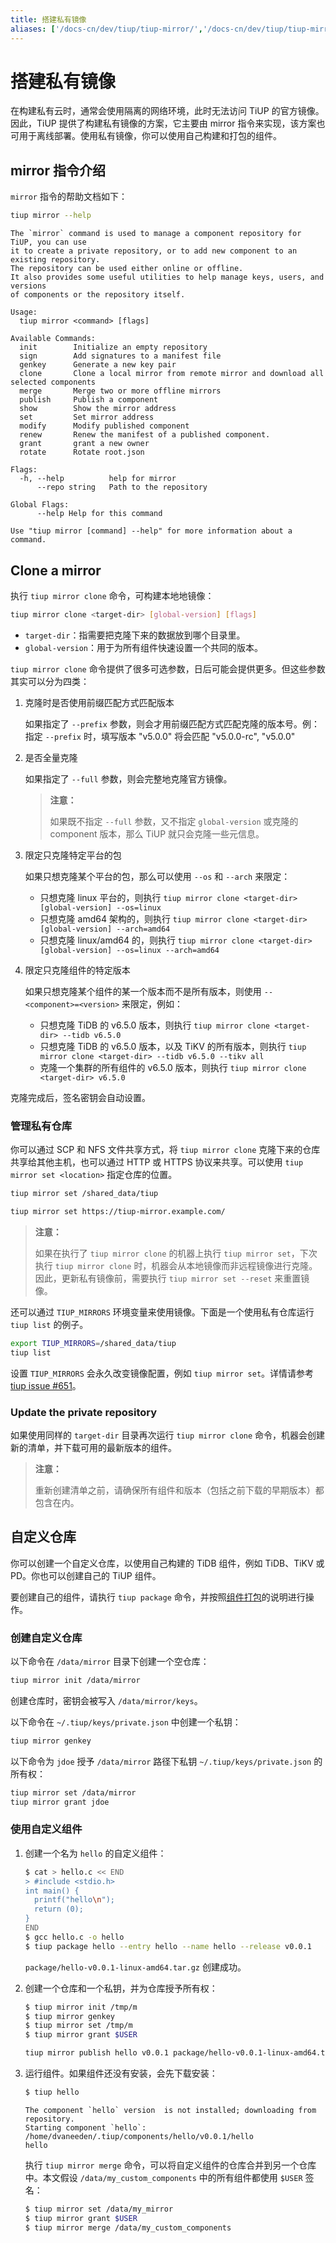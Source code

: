 ```yaml
---
title: 搭建私有镜像
aliases: ['/docs-cn/dev/tiup/tiup-mirror/','/docs-cn/dev/tiup/tiup-mirrors/','/docs-cn/dev/reference/tools/tiup/mirror/','/docs-cn/dev/reference/tools/tiup/mirrors/']
---
```


# 搭建私有镜像

在构建私有云时，通常会使用隔离的网络环境，此时无法访问 TiUP 的官方镜像。因此，TiUP 提供了构建私有镜像的方案，它主要由 mirror 指令来实现，该方案也可用于离线部署。使用私有镜像，你可以使用自己构建和打包的组件。

## mirror 指令介绍

`mirror` 指令的帮助文档如下：

```bash
tiup mirror --help
```

```
The `mirror` command is used to manage a component repository for TiUP, you can use
it to create a private repository, or to add new component to an existing repository.
The repository can be used either online or offline.
It also provides some useful utilities to help manage keys, users, and versions
of components or the repository itself.

Usage:
  tiup mirror <command> [flags]

Available Commands:
  init        Initialize an empty repository
  sign        Add signatures to a manifest file
  genkey      Generate a new key pair
  clone       Clone a local mirror from remote mirror and download all selected components
  merge       Merge two or more offline mirrors
  publish     Publish a component
  show        Show the mirror address
  set         Set mirror address
  modify      Modify published component
  renew       Renew the manifest of a published component.
  grant       grant a new owner
  rotate      Rotate root.json

Flags:
  -h, --help          help for mirror
      --repo string   Path to the repository

Global Flags:
      --help Help for this command

Use "tiup mirror [command] --help" for more information about a command.
```

## Clone a mirror

执行 `tiup mirror clone` 命令，可构建本地地镜像：

```bash
tiup mirror clone <target-dir> [global-version] [flags]
```

- `target-dir`：指需要把克隆下来的数据放到哪个目录里。
- `global-version`：用于为所有组件快速设置一个共同的版本。

`tiup mirror clone` 命令提供了很多可选参数，日后可能会提供更多。但这些参数其实可以分为四类：

1. 克隆时是否使用前缀匹配方式匹配版本

    如果指定了 `--prefix` 参数，则会才用前缀匹配方式匹配克隆的版本号。例：指定 `--prefix` 时，填写版本 "v5.0.0" 将会匹配 "v5.0.0-rc", "v5.0.0"

2. 是否全量克隆

    如果指定了 `--full` 参数，则会完整地克隆官方镜像。

    > **注意：**
    >
    > 如果既不指定 `--full` 参数，又不指定 `global-version` 或克隆的 component 版本，那么 TiUP 就只会克隆一些元信息。

3. 限定只克隆特定平台的包

    如果只想克隆某个平台的包，那么可以使用 `--os` 和 `--arch` 来限定：

    - 只想克隆 linux 平台的，则执行 `tiup mirror clone <target-dir> [global-version] --os=linux`
    - 只想克隆 amd64 架构的，则执行 `tiup mirror clone <target-dir> [global-version] --arch=amd64`
    - 只想克隆 linux/amd64 的，则执行 `tiup mirror clone <target-dir> [global-version] --os=linux --arch=amd64`

4. 限定只克隆组件的特定版本

    如果只想克隆某个组件的某一个版本而不是所有版本，则使用 `--<component>=<version>` 来限定，例如：

    - 只想克隆 TiDB 的 v6.5.0 版本，则执行 `tiup mirror clone <target-dir> --tidb v6.5.0`
    - 只想克隆 TiDB 的 v6.5.0 版本，以及 TiKV 的所有版本，则执行 `tiup mirror clone <target-dir> --tidb v6.5.0 --tikv all`
    - 克隆一个集群的所有组件的 v6.5.0 版本，则执行 `tiup mirror clone <target-dir> v6.5.0`

克隆完成后，签名密钥会自动设置。

### 管理私有仓库

你可以通过 SCP 和 NFS 文件共享方式，将 `tiup mirror clone` 克隆下来的仓库共享给其他主机，也可以通过 HTTP 或 HTTPS 协议来共享。可以使用 `tiup mirror set <location>` 指定仓库的位置。

```bash
tiup mirror set /shared_data/tiup
```

```bash
tiup mirror set https://tiup-mirror.example.com/
```

> **注意：**
>
> 如果在执行了 `tiup mirror clone` 的机器上执行 `tiup mirror set`，下次执行 `tiup mirror clone` 时，机器会从本地镜像而非远程镜像进行克隆。因此，更新私有镜像前，需要执行 `tiup mirror set --reset` 来重置镜像。

还可以通过 `TIUP_MIRRORS` 环境变量来使用镜像。下面是一个使用私有仓库运行 `tiup list` 的例子。

```bash
export TIUP_MIRRORS=/shared_data/tiup
tiup list
```

设置 `TIUP_MIRRORS` 会永久改变镜像配置，例如 `tiup mirror set`。详情请参考 [tiup issue #651](https://github.com/pingcap/tiup/issues/651)。

### Update the private repository

如果使用同样的 `target-dir` 目录再次运行 `tiup mirror clone` 命令，机器会创建新的清单，并下载可用的最新版本的组件。

> **注意：**
>
> 重新创建清单之前，请确保所有组件和版本（包括之前下载的早期版本）都包含在内。

## 自定义仓库

你可以创建一个自定义仓库，以使用自己构建的 TiDB 组件，例如 TiDB、TiKV 或 PD。你也可以创建自己的 TiUP 组件。

要创建自己的组件，请执行 `tiup package` 命令，并按照[组件打包](https://github.com/pingcap/tiup/blob/master/doc/user/package.md)的说明进行操作。

### 创建自定义仓库

以下命令在 `/data/mirror` 目录下创建一个空仓库：

```bash
tiup mirror init /data/mirror
```

创建仓库时，密钥会被写入 `/data/mirror/keys`。

以下命令在 `~/.tiup/keys/private.json` 中创建一个私钥：

```bash
tiup mirror genkey
```

以下命令为 `jdoe` 授予 `/data/mirror` 路径下私钥 `~/.tiup/keys/private.json` 的所有权：

```bash
tiup mirror set /data/mirror
tiup mirror grant jdoe
```

### 使用自定义组件

1. 创建一个名为 `hello` 的自定义组件：

    ```bash
    $ cat > hello.c << END
    > #include <stdio.h>
    int main() {
      printf("hello\n");
      return (0);
    }
    END
    $ gcc hello.c -o hello
    $ tiup package hello --entry hello --name hello --release v0.0.1
    ```

    `package/hello-v0.0.1-linux-amd64.tar.gz` 创建成功。

2. 创建一个仓库和一个私钥，并为仓库授予所有权：

    ```bash
    $ tiup mirror init /tmp/m
    $ tiup mirror genkey
    $ tiup mirror set /tmp/m
    $ tiup mirror grant $USER
    ```

    ```bash
    tiup mirror publish hello v0.0.1 package/hello-v0.0.1-linux-amd64.tar.gz hello
    ```

3. 运行组件。如果组件还没有安装，会先下载安装：

    ```bash
    $ tiup hello
    ```

    ```
    The component `hello` version  is not installed; downloading from repository.
    Starting component `hello`: /home/dvaneeden/.tiup/components/hello/v0.0.1/hello
    hello
    ```

    执行 `tiup mirror merge` 命令，可以将自定义组件的仓库合并到另一个仓库中。本文假设 `/data/my_custom_components` 中的所有组件都使用 `$USER` 签名：

    ```bash
    $ tiup mirror set /data/my_mirror
    $ tiup mirror grant $USER
    $ tiup mirror merge /data/my_custom_components
    ```
